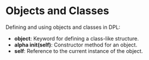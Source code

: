# Objects and Classes

Defining and using objects and classes in DPL:

- **object**: Keyword for defining a class-like structure.
- **alpha __init__(self)**: Constructor method for an object.
- **self**: Reference to the current instance of the object.

